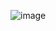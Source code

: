![image](https://user-images.githubusercontent.com/64565005/172030923-02522463-40cc-45ef-aa40-86e632a6eb69.png)
